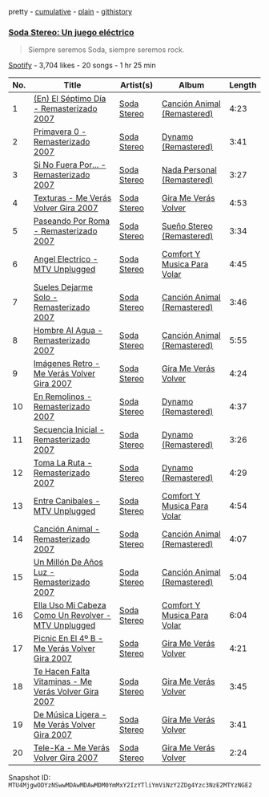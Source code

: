 pretty - [cumulative](/playlists/cumulative/37i9dQZF1DX9pbIXQgqLJ9.md) - [plain](/playlists/plain/37i9dQZF1DX9pbIXQgqLJ9) - [githistory](https://github.githistory.xyz/mackorone/spotify-playlist-archive/blob/main/playlists/plain/37i9dQZF1DX9pbIXQgqLJ9)

### [Soda Stereo: Un juego eléctrico](https://open.spotify.com/playlist/37i9dQZF1DX9pbIXQgqLJ9)

> Siempre seremos Soda, siempre seremos rock.

[Spotify](https://open.spotify.com/user/spotify) - 3,704 likes - 20 songs - 1 hr 25 min

| No. | Title | Artist(s) | Album | Length |
|---|---|---|---|---|
| 1 | [\(En\) El Séptimo Día \- Remasterizado 2007](https://open.spotify.com/track/4xVZmLJtBTedcXbDB3qYdX) | [Soda Stereo](https://open.spotify.com/artist/7An4yvF7hDYDolN4m5zKBp) | [Canción Animal \(Remastered\)](https://open.spotify.com/album/3GoSlKTNcVOp1ZxE5OOXeN) | 4:23 |
| 2 | [Primavera 0 \- Remasterizado 2007](https://open.spotify.com/track/2V4aobDkpJD7e36J8xPCL6) | [Soda Stereo](https://open.spotify.com/artist/7An4yvF7hDYDolN4m5zKBp) | [Dynamo \(Remastered\)](https://open.spotify.com/album/4bfwXuecOmNVlPM5RStAiQ) | 3:41 |
| 3 | [Si No Fuera Por..\. \- Remasterizado 2007](https://open.spotify.com/track/5fu5vl7owT5ny0ry2Bema2) | [Soda Stereo](https://open.spotify.com/artist/7An4yvF7hDYDolN4m5zKBp) | [Nada Personal \(Remastered\)](https://open.spotify.com/album/0hyq754QnaKHYpH32QnWqs) | 3:27 |
| 4 | [Texturas \- Me Verás Volver Gira 2007](https://open.spotify.com/track/3qjVNViLHI0sE7Kjbkgngw) | [Soda Stereo](https://open.spotify.com/artist/7An4yvF7hDYDolN4m5zKBp) | [Gira Me Verás Volver](https://open.spotify.com/album/4Sy7VzDS4j1MLIYF85grsZ) | 4:53 |
| 5 | [Paseando Por Roma \- Remasterizado 2007](https://open.spotify.com/track/7Dk43uYcLammTOb4kS7Q9g) | [Soda Stereo](https://open.spotify.com/artist/7An4yvF7hDYDolN4m5zKBp) | [Sueño Stereo \(Remastered\)](https://open.spotify.com/album/1A3VRbn7Kto2ov0LkSY0eg) | 3:34 |
| 6 | [Angel Electrico \- MTV Unplugged](https://open.spotify.com/track/7H8TNV5Vc6poupuNxaE6KG) | [Soda Stereo](https://open.spotify.com/artist/7An4yvF7hDYDolN4m5zKBp) | [Comfort Y Musica Para Volar](https://open.spotify.com/album/5RJLKN7ucuVaRAUzNKtKB8) | 4:45 |
| 7 | [Sueles Dejarme Solo \- Remasterizado 2007](https://open.spotify.com/track/51M33m6vHnkJ9SJPES3Lu4) | [Soda Stereo](https://open.spotify.com/artist/7An4yvF7hDYDolN4m5zKBp) | [Canción Animal \(Remastered\)](https://open.spotify.com/album/3GoSlKTNcVOp1ZxE5OOXeN) | 3:46 |
| 8 | [Hombre Al Agua \- Remasterizado 2007](https://open.spotify.com/track/5X1QC3aBZxtICZvNg5yrsf) | [Soda Stereo](https://open.spotify.com/artist/7An4yvF7hDYDolN4m5zKBp) | [Canción Animal \(Remastered\)](https://open.spotify.com/album/3GoSlKTNcVOp1ZxE5OOXeN) | 5:55 |
| 9 | [Imágenes Retro \- Me Verás Volver Gira 2007](https://open.spotify.com/track/3ANCmPnNk0WBxNgBrBpLsp) | [Soda Stereo](https://open.spotify.com/artist/7An4yvF7hDYDolN4m5zKBp) | [Gira Me Verás Volver](https://open.spotify.com/album/4Sy7VzDS4j1MLIYF85grsZ) | 4:24 |
| 10 | [En Remolinos \- Remasterizado 2007](https://open.spotify.com/track/79Q5YxAu9UhTGtG70k9sIR) | [Soda Stereo](https://open.spotify.com/artist/7An4yvF7hDYDolN4m5zKBp) | [Dynamo \(Remastered\)](https://open.spotify.com/album/4bfwXuecOmNVlPM5RStAiQ) | 4:37 |
| 11 | [Secuencia Inicial \- Remasterizado 2007](https://open.spotify.com/track/2fbNuOkVZWhccPEqnuxXvk) | [Soda Stereo](https://open.spotify.com/artist/7An4yvF7hDYDolN4m5zKBp) | [Dynamo \(Remastered\)](https://open.spotify.com/album/4bfwXuecOmNVlPM5RStAiQ) | 3:26 |
| 12 | [Toma La Ruta \- Remasterizado 2007](https://open.spotify.com/track/32KM3MHHkTZiyz5313CLKH) | [Soda Stereo](https://open.spotify.com/artist/7An4yvF7hDYDolN4m5zKBp) | [Dynamo \(Remastered\)](https://open.spotify.com/album/4bfwXuecOmNVlPM5RStAiQ) | 4:29 |
| 13 | [Entre Canibales \- MTV Unplugged](https://open.spotify.com/track/060aWWmC9CrLqbhzHQifQf) | [Soda Stereo](https://open.spotify.com/artist/7An4yvF7hDYDolN4m5zKBp) | [Comfort Y Musica Para Volar](https://open.spotify.com/album/5RJLKN7ucuVaRAUzNKtKB8) | 4:54 |
| 14 | [Canción Animal \- Remasterizado 2007](https://open.spotify.com/track/6PqMi24DPibrFj9Ioc4hKL) | [Soda Stereo](https://open.spotify.com/artist/7An4yvF7hDYDolN4m5zKBp) | [Canción Animal \(Remastered\)](https://open.spotify.com/album/3GoSlKTNcVOp1ZxE5OOXeN) | 4:07 |
| 15 | [Un Millón De Años Luz \- Remasterizado 2007](https://open.spotify.com/track/0nJrTGcXdJWkKz02UMQdzO) | [Soda Stereo](https://open.spotify.com/artist/7An4yvF7hDYDolN4m5zKBp) | [Canción Animal \(Remastered\)](https://open.spotify.com/album/3GoSlKTNcVOp1ZxE5OOXeN) | 5:04 |
| 16 | [Ella Uso Mi Cabeza Como Un Revolver \- MTV Unplugged](https://open.spotify.com/track/00TU7szqwBrxWTd9SO7ihK) | [Soda Stereo](https://open.spotify.com/artist/7An4yvF7hDYDolN4m5zKBp) | [Comfort Y Musica Para Volar](https://open.spotify.com/album/5RJLKN7ucuVaRAUzNKtKB8) | 6:04 |
| 17 | [Picnic En El 4º B \- Me Verás Volver Gira 2007](https://open.spotify.com/track/61GH5nDlNqP1CbVUCh3J3H) | [Soda Stereo](https://open.spotify.com/artist/7An4yvF7hDYDolN4m5zKBp) | [Gira Me Verás Volver](https://open.spotify.com/album/4Sy7VzDS4j1MLIYF85grsZ) | 4:21 |
| 18 | [Te Hacen Falta Vitaminas \- Me Verás Volver Gira 2007](https://open.spotify.com/track/3YqOTz8YqRKfxS64GyGUTB) | [Soda Stereo](https://open.spotify.com/artist/7An4yvF7hDYDolN4m5zKBp) | [Gira Me Verás Volver](https://open.spotify.com/album/1cwZmK0zXorTlALtgOajeC) | 3:45 |
| 19 | [De Música Ligera \- Me Verás Volver Gira 2007](https://open.spotify.com/track/6Ukx8yQT1o0URlryKL8lAr) | [Soda Stereo](https://open.spotify.com/artist/7An4yvF7hDYDolN4m5zKBp) | [Gira Me Verás Volver](https://open.spotify.com/album/1cwZmK0zXorTlALtgOajeC) | 3:41 |
| 20 | [Tele\-Ka \- Me Verás Volver Gira 2007](https://open.spotify.com/track/3eyrw9O9Syvi3iKF9nmRDX) | [Soda Stereo](https://open.spotify.com/artist/7An4yvF7hDYDolN4m5zKBp) | [Gira Me Verás Volver](https://open.spotify.com/album/4Sy7VzDS4j1MLIYF85grsZ) | 2:24 |

Snapshot ID: `MTU4MjgwODYzNSwwMDAwMDAwMDM0YmMxY2IzYTliYmViNzY2ZDg4Yzc3NzE2MTYzNGE2`
